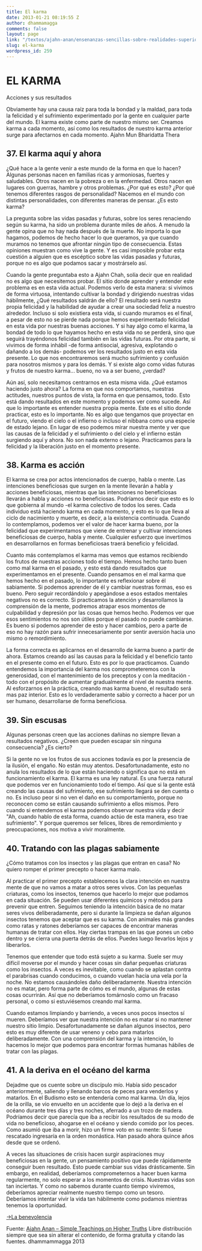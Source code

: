 ```yaml
---
title: El karma
date: 2013-01-21 08:19:55 Z
author: dhammamagga
comments: false
layout: page
link: "/textos/ajahn-anan/ensenanzas-sencillas-sobre-realidades-superiores/el-karma/"
slug: el-karma
wordpress_id: 259
---
```


# EL KARMA


Acciones y sus resultados

Obviamente hay una causa raíz para toda la bondad y la maldad,
para toda la felicidad y el sufrimiento experimentado
por la gente en cualquier parte del mundo.
El karma existe como parte de nuestro mismo ser.
Creamos karma a cada momento,
así como los resultados de nuestro karma anterior
surge para afectarnos en cada momento.
Ajahn Mun Bharidatta Thera


## 37. El karma aquí y ahora


¿Qué hace a la gente venir a este mundo de la forma en que lo hacen? Algunas personas nacen en familias ricas y armoniosas, fuertes y saludables. Otros nacen en la pobreza o en la enfermedad. Otros nacen en lugares con guerras, hambre y otros problemas. ¿Por qué es esto? ¿Por qué tenemos diferentes rasgos de personalidad? Nacemos en el mundo con distintas personalidades, con diferentes maneras de pensar. ¿Es esto karma?

La pregunta sobre las vidas pasadas y futuras, sobre los seres renaciendo según su karma, ha sido un problema durante miles de años. A menudo la gente opina que no hay nada después de la muerte. No importa lo que hagamos, podemos de hecho hacer lo que queramos, ya que cuando muramos no tenemos que afrontar ningún tipo de consecuencia. Estas opiniones muestran como vive la gente. Y es casi imposible probar esta cuestión a alguien que es escéptico sobre las vidas pasadas y futuras, porque no es algo que podamos sacar y mostrárselo así.

Cuando la gente preguntaba esto a Ajahn Chah, solía decir que en realidad no es algo que necesitemos probar. El sitio donde aprender y entender este problema es en esta vida actual. Podemos verlo de esta manera: si vivimos de forma virtuosa, intentando cultivar la bondad y dirigiendo nuestras vidas hábilmente, ¿Qué resultados saldrán de ello? El resultado será nuestra propia felicidad y la habilidad de ayudar a crear una sociedad feliz a nuestro alrededor. Incluso si solo existiera esta vida, si cuando muramos es el final, a pesar de esto no se pierde nada porque hemos experimentado felicidad en esta vida por nuestras buenas acciones. Y si hay algo como el karma, la bondad de todo lo que hayamos hecho en esta vida no se perderá, sino que seguirá trayéndonos felicidad también en las vidas futuras. Por otra parte, si vivimos de forma inhábil -de forma antisocial, agresiva, explotando o dañando a los demás- podemos ver los resultados justo en esta vida presente. Lo que nos encontraremos será mucho sufrimiento y confusión para nosotros mismos y para los demás. Y si existe algo como vidas futuras y frutos de nuestro karma... bueno, no va a ser bueno, ¿verdad?

Aún así, solo necesitamos centrarnos en esta misma vida. ¿Qué estamos haciendo justo ahora? La forma en que nos comportamos, nuestras actitudes, nuestros puntos de vista, la forma en que pensamos, todo. Esto está dando resultados en este momento y podemos ver como sucede. Así que lo importante es entender nuestra propia mente. Este es el sitio donde practicar, esto es lo importante. No es algo que tengamos que proyectar en el futuro, viendo el cielo o el infierno o incluso el nibbana como una especie de estado lejano. En lugar de eso podemos mirar nuestra mente y ver que las causas de la felicidad y el sufrimiento o del cielo y el infierno están surgiendo aquí y ahora. No son nada externo o lejano. Practicamos para la felicidad y la liberación justo en el momento presente.


## 38. Karma es acción


El karma se crea por actos intencionados de cuerpo, habla o mente. Las intenciones beneficiosas que surgen en la mente llevarán a habla y acciones beneficiosas, mientras que las intenciones no beneficiosas llevarán a habla y acciones no beneficiosas. Podríamos decir que esto es lo que gobierna al mundo -el karma colectivo de todos los seres. Cada individuo está haciendo karma en cada momento, y esto es lo que lleva al ciclo de nacimiento y muerte, es decir, a la existencia continuada. Cuando lo contemplamos, podemos ver el valor de hacer karma bueno, por la felicidad que experimentamos que viene de entrenar y cultivar intenciones beneficiosas de cuerpo, habla y mente. Cualquier esfuerzo que invertimos en desarrollarnos en formas beneficiosas traerá beneficio y felicidad.

Cuanto más contemplamos el karma mas vemos que estamos recibiendo los frutos de nuestras acciones todo el tiempo. Hemos hecho tanto buen como mal karma en el pasado, y esto está dando resultados que experimentamos en el presente. Cuando pensamos en el mal karma que hemos hecho en el pasado, lo importante es reflexionar sobre él sabiamente. Si podemos aprender de él y cambiar nuestras formas, eso es bueno. Pero seguir recordándolo y apegándose a esos estados mentales negativos no es correcto. Si practicamos la atención y desarrollamos la comprensión de la mente, podremos atrapar esos momentos de culpabilidad y depresión por las cosas que hemos hecho. Podemos ver que esos sentimientos no nos son útiles porque el pasado no puede cambiarse. Es bueno si podemos aprender de esto y hacer cambios, pero a parte de eso no hay razón para sufrir innecesariamente por sentir aversión hacia uno mismo o remordimiento.

La forma correcta es aplicarnos en el desarrollo de karma bueno a partir de ahora. Estamos creando así las causas para la felicidad y el beneficio tanto en el presente como en el futuro. Esto es por lo que practicamos. Cuando entendemos la importancia del karma nos comprometeremos con la generosidad, con el mantenimiento de los preceptos y con la meditación -todo con el propósito de aumentar gradualmente el nivel de nuestra mente. Al esforzarnos en la práctica, creando mas karma bueno, el resultado será mas paz interior. Esto es lo verdaderamente sabio y correcto a hacer por un ser humano, desarrollarse de forma beneficiosa.


## 39. Sin escusas


Algunas personas creen que las acciones dañinas no siempre llevan a resultados negativos. ¿Creen que pueden escapar sin ninguna consecuencia? ¿Es cierto?

Si la gente no ve los frutos de sus acciones todavía es por la presencia de la ilusión, el engaño. No están muy atentos. Desafortunadamente, esto no anula los resultados de lo que están haciendo o significa que no está en funcionamiento el karma. El karma es una ley natural. Es una fuerza natural que podemos ver en funcionamiento todo el tiempo. Así que si la gente está creando las causas del sufrimiento, ese sufrimiento llegará se den cuenta o no. Es incluso peor si no ven el daño en su comportamiento, porque no reconocen como se están causando sufrimiento a ellos mismos. Pero cuando si entendemos el karma podemos observar nuestra vida y decir "Ah, cuando hablo de esta forma, cuando actúo de esta manera, eso trae sufrimiento". Y porque queremos ser felices, libres de remordimiento y preocupaciones, nos motiva a vivir moralmente.


## 40. Tratando con las plagas sabiamente


¿Cómo tratamos con los insectos y las plagas que entran en casa? No quiero romper el primer precepto o hacer karma malo.

Al practicar el primer precepto establecemos la clara intención en nuestra mente de que no vamos a matar a otros seres vivos. Con las pequeñas criaturas, como los insectos, tenemos que hacerlo lo mejor que podamos en cada situación. Se pueden usar diferentes químicos y métodos para prevenir que entren. Seguimos teniendo la intención básica de no matar seres vivos deliberadamente, pero si durante la limpieza se dañan algunos insectos tenemos que aceptar que es su karma. Con animales más grandes como ratas y ratones deberíamos ser capaces de encontrar maneras humanas de tratar con ellos. Hay ciertas trampas en las que pones un cebo dentro y se cierra una puerta detrás de ellos. Puedes luego llevarlos lejos y liberarlos.

Tenemos que entender que todo está sujeto a su karma. Suele ser muy difícil moverse por el mundo y hacer cosas sin dañar pequeñas criaturas como los insectos. A veces es inevitable, como cuando se aplastan contra el parabrisas cuando conducimos, o cuando vuelan hacia una vela por la noche. No estamos causándoles daño deliberadamente. Nuestra intención no es matar, pero forma parte de cómo es el mundo, algunas de estas cosas ocurrirán. Así que no deberíamos tomárnoslo como un fracaso personal, o como si estuviésemos creando mal karma.

Cuando estamos limpiando y barriendo, a veces unos pocos insectos sí mueren. Deberíamos ver que nuestra intención no es matar si no mantener nuestro sitio limpio. Desafortunadamente se dañan algunos insectos, pero esto es muy diferente de usar veneno y cebo para matarlos deliberadamente. Con una comprensión del karma y la intención, lo hacemos lo mejor que podemos para encontrar formas humanas hábiles de tratar con las plagas.


## 41. A la deriva en el océano del karma


Dejadme que os cuente sobre un discípulo mío. Había sido pescador anteriormente, saliendo y llenando barcos de peces para venderlos y matarlos. En el Budismo esto se entendería como mal karma. Un día, lejos de la orilla, se vio envuelto en un accidente que lo dejó a la deriva en el océano durante tres días y tres noches, aferrado a un trozo de madera. Podríamos decir que parecía que iba a recibir los resultados de su modo de vida no beneficioso, ahogarse en el océano y siendo comido por los peces. Como asumió que iba a morir, hizo un firme voto en su mente: Si fuese rescatado ingresaría en la orden monástica. Han pasado ahora quince años desde que se ordenó.

A veces las situaciones de crisis hacen surgir aspiraciones muy beneficiosas en la gente, un pensamiento positivo que puede rápidamente conseguir buen resultado. Esto puede cambiar sus vidas drásticamente. Sin embargo, en realidad, deberíamos comprometernos a hacer buen karma regularmente, no solo esperar a los momentos de crisis. Nuestras vidas son tan inciertas. Y como no sabemos durante cuanto tiempo viviremos, deberíamos apreciar realmente nuestro tiempo como un tesoro. Deberíamos intentar vivir la vida tan hábilmente como podamos mientras tenemos la oportunidad.




[->La benevolencia](/textos/ajahn-anan/ensenanzas-sencillas-sobre-realidades-superiores/la-benevolencia/)


<!-- more -->


Fuente: [Ajahn Anan – Simple Teachings on Higher Truths](http://www.watmarpjan.org/en/en-book-cds.html)
Libre distribución siempre que sea sin alterar el contenido, de forma gratuita y citando las fuentes.
dhammammagga 2013
